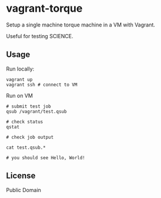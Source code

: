 # vagrant-torque

Setup a single machine torque machine in a VM with Vagrant.

Useful for testing SCIENCE.

## Usage

Run locally:
```
vagrant up
vagrant ssh # connect to VM
```

Run on VM
```
# submit test job
qsub /vagrant/test.qsub

# check status
qstat

# check job output

cat test.qsub.*

# you should see Hello, World!
```

## License

Public Domain
